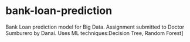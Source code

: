 # bank-loan-prediction
Bank Loan prediction model for Big Data.   Assignment submitted to Doctor Sumburero by Danai.   Uses ML techniques:Decision Tree, Random Forest]
